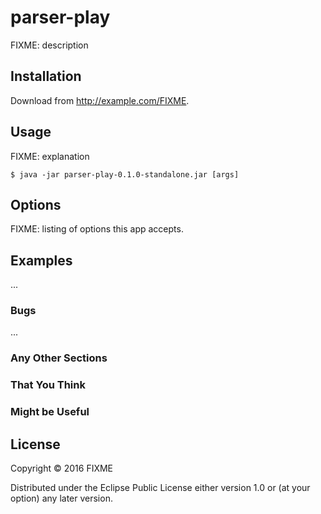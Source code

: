 # parser-play

FIXME: description

## Installation

Download from http://example.com/FIXME.

## Usage

FIXME: explanation

    $ java -jar parser-play-0.1.0-standalone.jar [args]

## Options

FIXME: listing of options this app accepts.

## Examples

...

### Bugs

...

### Any Other Sections
### That You Think
### Might be Useful

## License

Copyright © 2016 FIXME

Distributed under the Eclipse Public License either version 1.0 or (at
your option) any later version.
